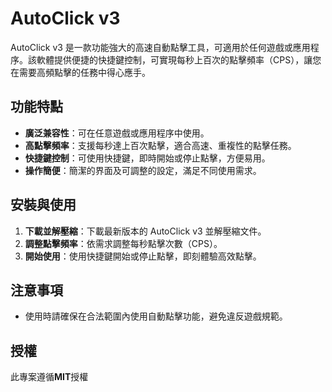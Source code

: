 # AutoClick v3

AutoClick v3 是一款功能強大的高速自動點擊工具，可適用於任何遊戲或應用程序。該軟體提供便捷的快捷鍵控制，可實現每秒上百次的點擊頻率（CPS），讓您在需要高頻點擊的任務中得心應手。

## 功能特點

- **廣泛兼容性**：可在任意遊戲或應用程序中使用。
- **高點擊頻率**：支援每秒達上百次點擊，適合高速、重複性的點擊任務。
- **快捷鍵控制**：可使用快捷鍵，即時開始或停止點擊，方便易用。
- **操作簡便**：簡潔的界面及可調整的設定，滿足不同使用需求。 

## 安裝與使用

1. **下載並解壓縮**：下載最新版本的 AutoClick v3 並解壓縮文件。
2. **調整點擊頻率**：依需求調整每秒點擊次數（CPS）。
3. **開始使用**：使用快捷鍵開始或停止點擊，即刻體驗高效點擊。

## 注意事項

- 使用時請確保在合法範圍內使用自動點擊功能，避免違反遊戲規範。

## 授權

此專案遵循**MIT**授權
